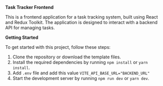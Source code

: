 **Task Tracker Frontend**

This is a frontend application for a task tracking system, built using React and Redux Toolkit. The application is designed to interact with a backend API for managing tasks.

**Getting Started**

To get started with this project, follow these steps:
1. Clone the repository or download the template files.
2. Install the required dependencies by running ```npm install``` or ```yarn install```.
3. Add ```.env``` file and add this value ```VITE_API_BASE_URL="BACKEND_URL"```
4. Start the development server by running ```npm run dev``` or ```yarn dev```.

